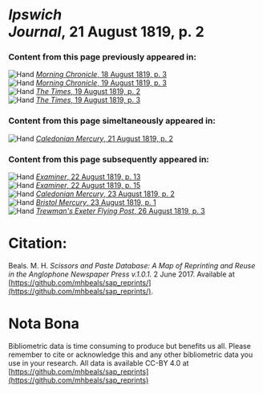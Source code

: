 # *Ipswich Journal*, 21 August 1819, p. 2  
  
### Content from this page previously appeared in:  
![Hand](http://scissorsandpaste.net/wp-content/uploads/2017/06/smallhandpointer.png) [*Morning Chronicle*, 18 August 1819, p. 3](https://mhbeals.github.io/sap_html/Morning-Chronicle/Morning-Chronicle-18-August-1819-p-3)  
![Hand](http://scissorsandpaste.net/wp-content/uploads/2017/06/smallhandpointer.png) [*Morning Chronicle*, 19 August 1819, p. 3](https://mhbeals.github.io/sap_html/Morning-Chronicle/Morning-Chronicle-19-August-1819-p-3)  
![Hand](http://scissorsandpaste.net/wp-content/uploads/2017/06/smallhandpointer.png) [*The Times*, 19 August 1819, p. 2](https://mhbeals.github.io/sap_html/The-Times/The-Times-19-August-1819-p-2)  
![Hand](http://scissorsandpaste.net/wp-content/uploads/2017/06/smallhandpointer.png) [*The Times*, 19 August 1819, p. 3](https://mhbeals.github.io/sap_html/The-Times/The-Times-19-August-1819-p-3)  
  
### Content from this page simeltaneously appeared in:  
![Hand](http://scissorsandpaste.net/wp-content/uploads/2017/06/smallhandpointer.png) [*Caledonian Mercury*, 21 August 1819, p. 2](https://mhbeals.github.io/sap_html/Caledonian-Mercury/Caledonian-Mercury-21-August-1819-p-2)  
  
### Content from this page subsequently appeared in:  
![Hand](http://scissorsandpaste.net/wp-content/uploads/2017/06/smallhandpointer.png) [*Examiner*, 22 August 1819, p. 13](https://mhbeals.github.io/sap_html/Examiner/Examiner-22-August-1819-p-13)  
![Hand](http://scissorsandpaste.net/wp-content/uploads/2017/06/smallhandpointer.png) [*Examiner*, 22 August 1819, p. 15](https://mhbeals.github.io/sap_html/Examiner/Examiner-22-August-1819-p-15)  
![Hand](http://scissorsandpaste.net/wp-content/uploads/2017/06/smallhandpointer.png) [*Caledonian Mercury*, 23 August 1819, p. 2](https://mhbeals.github.io/sap_html/Caledonian-Mercury/Caledonian-Mercury-23-August-1819-p-2)  
![Hand](http://scissorsandpaste.net/wp-content/uploads/2017/06/smallhandpointer.png) [*Bristol Mercury*, 23 August 1819, p. 1](https://mhbeals.github.io/sap_html/Bristol-Mercury/Bristol-Mercury-23-August-1819-p-1)  
![Hand](http://scissorsandpaste.net/wp-content/uploads/2017/06/smallhandpointer.png) [*Trewman's Exeter Flying Post*, 26 August 1819, p. 3](https://mhbeals.github.io/sap_html/Trewman's-Exeter-Flying-Post/Trewman's-Exeter-Flying-Post-26-August-1819-p-3)  


# Citation: 

Beals. M. H. *Scissors and Paste Database: A Map of Reprinting and Reuse in the Anglophone Newspaper Press v.1.0.1.* 2 June 2017. Available at [https://github.com/mhbeals/sap_reprints/](https://github.com/mhbeals/sap_reprints/). 

# Nota Bona

Bibliometric data is time consuming to produce but benefits us all. Please remember to cite or acknowledge this and any other bibliometric data you use in your research. All data is available CC-BY 4.0 at [https://github.com/mhbeals/sap_reprints](https://github.com/mhbeals/sap_reprints)